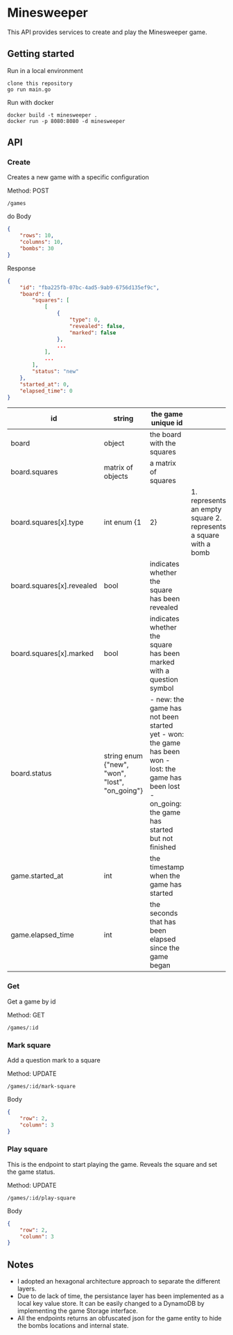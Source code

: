 # Minesweeper 
This API provides services to create and play the Minesweeper game.

## Getting started

Run in a local environment
```
clone this repository
go run main.go
```

Run with docker
```
docker build -t minesweeper .
docker run -p 8080:8080 -d minesweeper
```

## API

### Create
Creates a new game with a specific configuration

Method: POST 

    /games
do
Body
```json
{
    "rows": 10,
    "columns": 10,
    "bombs": 30
}
```

Response

```json
{
    "id": "fba225fb-07bc-4ad5-9ab9-6756d135ef9c",
    "board": {
        "squares": [
            [
                {
                    "type": 0,
                    "revealed": false,
                    "marked": false
                },
                ...
            ],
            ...
        ],
        "status": "new"
    },
    "started_at": 0,
    "elapsed_time": 0
}
```

| id                        | string                                         | the game unique id                                                                                                                                       |   |   |
|---------------------------|------------------------------------------------|----------------------------------------------------------------------------------------------------------------------------------------------------------|---|---|
| board                     | object                                         | the board with the squares                                                                                                                               |   |   |
| board.squares             | matrix of objects                              | a matrix of squares                                                                                                                                      |   |   |
| board.squares[x].type     | int enum {1 | 2}                               | 1. represents an empty square 2. represents a square with a bomb                                                                                         |   |   |
| board.squares[x].revealed | bool                                           | indicates whether the square has been revealed                                                                                                           |   |   |
| board.squares[x].marked   | bool                                           | indicates whether the square has been marked with a question symbol                                                                                      |   |   |
| board.status              | string enum {"new", "won", "lost", "on_going"} | - new: the game has not been started yet - won: the game has been won  - lost: the game has been lost  - on_going: the game has started but not finished |   |   |
| game.started_at           | int                                            | the timestamp when the game has started                                                                                                                  |   |   |
| game.elapsed_time         | int                                            | the seconds that has been elapsed since the game began                                                                                                                 |   |   |

### Get
Get a game by id

Method: GET 

    /games/:id

### Mark square
Add a question mark to a square

Method: UPDATE 

    /games/:id/mark-square

Body
```json
{
    "row": 2,
    "column": 3
}
```

### Play square
This is the endpoint to start playing the game. Reveals the square and set the game status.  

Method: UPDATE 

    /games/:id/play-square

Body
```json
{
    "row": 2,
    "column": 3
}
```

## Notes
- I adopted an hexagonal architecture approach to separate the different layers. 
- Due to de lack of time, the persistance layer has been implemented as a local key value store. It can be easily changed to a DynamoDB by implementing the game Storage interface.
- All the endpoints returns an obfuscated json for the game entity to hide the bombs locations and internal state.